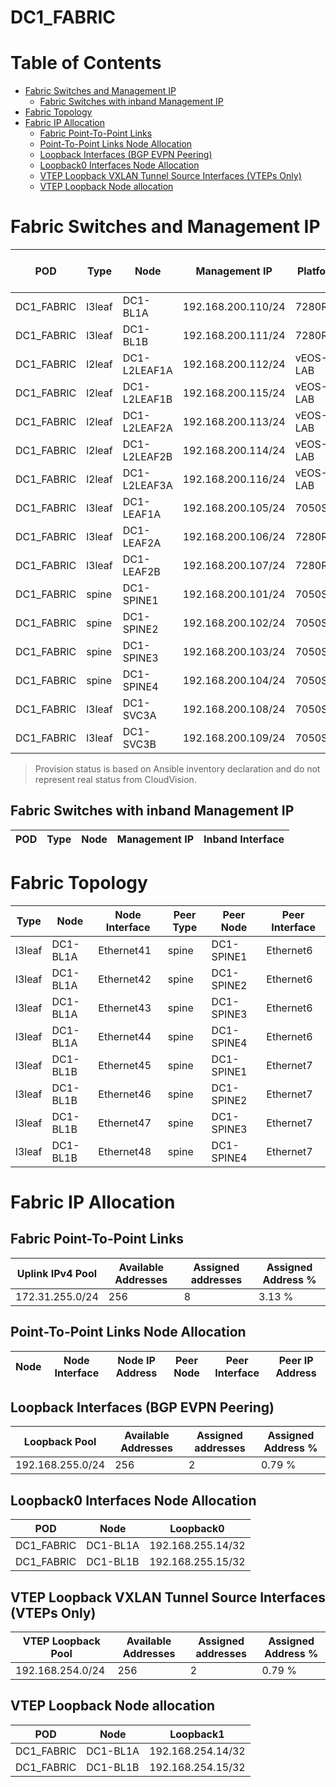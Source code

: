 # DC1_FABRIC

# Table of Contents

- [Fabric Switches and Management IP](#fabric-switches-and-management-ip)
  - [Fabric Switches with inband Management IP](#fabric-switches-with-inband-management-ip)
- [Fabric Topology](#fabric-topology)
- [Fabric IP Allocation](#fabric-ip-allocation)
  - [Fabric Point-To-Point Links](#fabric-point-to-point-links)
  - [Point-To-Point Links Node Allocation](#point-to-point-links-node-allocation)
  - [Loopback Interfaces (BGP EVPN Peering)](#loopback-interfaces-bgp-evpn-peering)
  - [Loopback0 Interfaces Node Allocation](#loopback0-interfaces-node-allocation)
  - [VTEP Loopback VXLAN Tunnel Source Interfaces (VTEPs Only)](#vtep-loopback-vxlan-tunnel-source-interfaces-vteps-only)
  - [VTEP Loopback Node allocation](#vtep-loopback-node-allocation)

# Fabric Switches and Management IP

| POD | Type | Node | Management IP | Platform | Provisioned in CloudVision |
| --- | ---- | ---- | ------------- | -------- | -------------------------- |
| DC1_FABRIC | l3leaf | DC1-BL1A | 192.168.200.110/24 | 7280R | Provisioned |
| DC1_FABRIC | l3leaf | DC1-BL1B | 192.168.200.111/24 | 7280R | Provisioned |
| DC1_FABRIC | l2leaf | DC1-L2LEAF1A | 192.168.200.112/24 | vEOS-LAB | Provisioned |
| DC1_FABRIC | l2leaf | DC1-L2LEAF1B | 192.168.200.115/24 | vEOS-LAB | Provisioned |
| DC1_FABRIC | l2leaf | DC1-L2LEAF2A | 192.168.200.113/24 | vEOS-LAB | Provisioned |
| DC1_FABRIC | l2leaf | DC1-L2LEAF2B | 192.168.200.114/24 | vEOS-LAB | Provisioned |
| DC1_FABRIC | l2leaf | DC1-L2LEAF3A | 192.168.200.116/24 | vEOS-LAB | Provisioned |
| DC1_FABRIC | l3leaf | DC1-LEAF1A | 192.168.200.105/24 | 7050SX3 | Provisioned |
| DC1_FABRIC | l3leaf | DC1-LEAF2A | 192.168.200.106/24 | 7280R | Provisioned |
| DC1_FABRIC | l3leaf | DC1-LEAF2B | 192.168.200.107/24 | 7280R | Provisioned |
| DC1_FABRIC | spine | DC1-SPINE1 | 192.168.200.101/24 | 7050SX3 | Provisioned |
| DC1_FABRIC | spine | DC1-SPINE2 | 192.168.200.102/24 | 7050SX3 | Provisioned |
| DC1_FABRIC | spine | DC1-SPINE3 | 192.168.200.103/24 | 7050SX3 | Provisioned |
| DC1_FABRIC | spine | DC1-SPINE4 | 192.168.200.104/24 | 7050SX3 | Provisioned |
| DC1_FABRIC | l3leaf | DC1-SVC3A | 192.168.200.108/24 | 7050SX3 | Provisioned |
| DC1_FABRIC | l3leaf | DC1-SVC3B | 192.168.200.109/24 | 7050SX3 | Provisioned |

> Provision status is based on Ansible inventory declaration and do not represent real status from CloudVision.

## Fabric Switches with inband Management IP
| POD | Type | Node | Management IP | Inband Interface |
| --- | ---- | ---- | ------------- | ---------------- |

# Fabric Topology

| Type | Node | Node Interface | Peer Type | Peer Node | Peer Interface |
| ---- | ---- | -------------- | --------- | ----------| -------------- |
| l3leaf | DC1-BL1A | Ethernet41 | spine | DC1-SPINE1 | Ethernet6 |
| l3leaf | DC1-BL1A | Ethernet42 | spine | DC1-SPINE2 | Ethernet6 |
| l3leaf | DC1-BL1A | Ethernet43 | spine | DC1-SPINE3 | Ethernet6 |
| l3leaf | DC1-BL1A | Ethernet44 | spine | DC1-SPINE4 | Ethernet6 |
| l3leaf | DC1-BL1B | Ethernet45 | spine | DC1-SPINE1 | Ethernet7 |
| l3leaf | DC1-BL1B | Ethernet46 | spine | DC1-SPINE2 | Ethernet7 |
| l3leaf | DC1-BL1B | Ethernet47 | spine | DC1-SPINE3 | Ethernet7 |
| l3leaf | DC1-BL1B | Ethernet48 | spine | DC1-SPINE4 | Ethernet7 |

# Fabric IP Allocation

## Fabric Point-To-Point Links

| Uplink IPv4 Pool | Available Addresses | Assigned addresses | Assigned Address % |
| ---------------- | ------------------- | ------------------ | ------------------ |
| 172.31.255.0/24 | 256 | 8 | 3.13 % |

## Point-To-Point Links Node Allocation

| Node | Node Interface | Node IP Address | Peer Node | Peer Interface | Peer IP Address |
| ---- | -------------- | --------------- | --------- | -------------- | --------------- |

## Loopback Interfaces (BGP EVPN Peering)

| Loopback Pool | Available Addresses | Assigned addresses | Assigned Address % |
| ------------- | ------------------- | ------------------ | ------------------ |
| 192.168.255.0/24 | 256 | 2 | 0.79 % |

## Loopback0 Interfaces Node Allocation

| POD | Node | Loopback0 |
| --- | ---- | --------- |
| DC1_FABRIC | DC1-BL1A | 192.168.255.14/32 |
| DC1_FABRIC | DC1-BL1B | 192.168.255.15/32 |

## VTEP Loopback VXLAN Tunnel Source Interfaces (VTEPs Only)

| VTEP Loopback Pool | Available Addresses | Assigned addresses | Assigned Address % |
| --------------------- | ------------------- | ------------------ | ------------------ |
| 192.168.254.0/24 | 256 | 2 | 0.79 % |

## VTEP Loopback Node allocation

| POD | Node | Loopback1 |
| --- | ---- | --------- |
| DC1_FABRIC | DC1-BL1A | 192.168.254.14/32 |
| DC1_FABRIC | DC1-BL1B | 192.168.254.15/32 |
